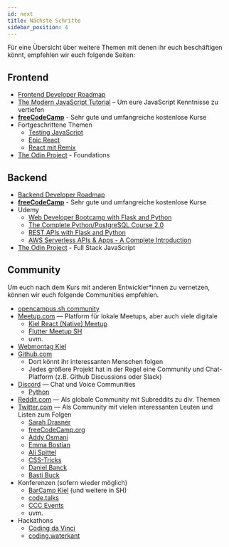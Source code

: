 ```yaml
---
id: next
title: Nächste Schritte
sidebar_position: 4
---
```


Für eine Übersicht über weitere Themen mit denen ihr euch beschäftigen könnt, empfehlen wir euch folgende Seiten:

## Frontend

- [Frontend Developer Roadmap](https://roadmap.sh/frontend)
- [The Modern JavaScript Tutorial](https://javascript.info/) – Um eure JavaScript Kenntnisse zu vertiefen
- [**freeCodeCamp**](https://www.freecodecamp.org/learn/) - Sehr gute und umfangreiche kostenlose Kurse
- Fortgeschrittene Themen
  - [Testing JavaScript](https://testingjavascript.com/)
  - [Epic React](https://epicreact.dev/)
  - [React mit Remix](https://remix.run/)
- [The Odin Project](https://www.theodinproject.com/) - Foundations

## Backend

- [Backend Developer Roadmap](https://roadmap.sh/backend)
- [**freeCodeCamp**](https://www.freecodecamp.org/learn/) - Sehr gute und umfangreiche kostenlose Kurse
- Udemy
  - [Web Developer Bootcamp with Flask and Python](https://www.udemy.com/course/web-developer-bootcamp-flask-python/)
  - [The Complete Python/PostgreSQL Course 2.0](https://www.udemy.com/course/complete-python-postgresql-database-course)
  - [REST APIs with Flask and Python](https://www.udemy.com/course/rest-api-flask-and-python/)
  - [AWS Serverless APIs & Apps - A Complete Introduction](https://www.udemy.com/course/aws-serverless-a-complete-introduction)
- [The Odin Project](https://www.theodinproject.com/) - Full Stack JavaScript

## Community

Um euch nach dem Kurs mit anderen Entwickler\*innen zu vernetzen, können wir euch folgende Communities empfehlen.

- [opencampus.sh community](https://chat.opencampus.sh/signup_user_complete/?id=qued3djkwp8mic9txcqwdezpye)
- [Meetup.com](https://www.meetup.com/) — Platform für lokale Meetups, aber auch viele digitale
  - [Kiel React (Native) Meetup](https://www.meetup.com/Kiel-React-Native-Meetup/)
  - [Flutter Meetup SH](https://www.meetup.com/Flutter-Meetup-SH/)
  - uvm.
- [Webmontag Kiel](https://www.webmontag-kiel.de/)
- [Github.com](https://github.com/)
  - Dort könnt ihr interessanten Menschen folgen
  - Jedes größere Projekt hat in der Regel eine Community und Chat-Platform (z.B. Github Discussions oder Slack)
- [Discord](https://discord.com/) — Chat und Voice Communities
  - [Python](https://discord.com/invite/python)
- [Reddit.com](https://reddit.com/) — Als globale Community mit Subreddits zu div. Themen
- [Twitter.com](https://twitter.com/) — Als Community mit vielen interessanten Leuten und Listen zum Folgen
  - [Sarah Drasner](https://twitter.com/sarah_edo)
  - [freeCodeCamp.org](https://twitter.com/freeCodeCamp)
  - [Addy Osmani](https://twitter.com/addyosmani)
  - [Emma Bostian](https://twitter.com/EmmaBostian)
  - [Ali Spittel](https://twitter.com/ASpittel)
  - [CSS-Tricks](https://twitter.com/css)
  - [Daniel Banck](https://twitter.com/dbanck)
  - [Basti Buck](https://twitter.com/bastibuck)
- Konferenzen (sofern wieder möglich)
  - [BarCamp Kiel](https://barcamp-kiel.de/) (und weitere in SH)
  - [code.talks](https://www.codetalks.de/)
  - [CCC Events](https://events.ccc.de/)
  - uvm.
- Hackathons
  - [Coding da Vinci](https://codingdavinci.de/)
  - [coding.waterkant](https://www.waterkant.sh/events/coding-waterkant)
